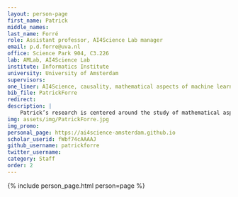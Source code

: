 ```yaml
---
layout: person-page
first_name: Patrick
middle_names: 
last_name: Forré
role: Assistant professor, AI4Science Lab manager
email: p.d.forre@uva.nl
office: Science Park 904, C3.226 
lab: AMLab, AI4Science Lab
institute: Informatics Institute
university: University of Amsterdam
supervisors: 
one_liner: AI4Science, causality, mathematical aspects of machine learning
bib_file: PatrickForre
redirect: 
description: |
    Patrick’s research is centered around the study of mathematical aspects of machine learning, like statistics, the analysis of causal and graphical models, information theory and conditional independence structures, geometric deep learning and topology, etc. Furthermore, he is enthusiastic about applications of machine learning techniques to scientific data problems and enjoys collaborating with researchers from other fields of sciences. He is currently the lab manager of the AI4Science Lab.
img: assets/img/PatrickForre.jpg
img_promo: 
personal_page: https://ai4science-amsterdam.github.io
scholar_userid: fWbf74cAAAAJ
github_username: patrickforre
twitter_username:
category: Staff
order: 2
---
```


{% include person_page.html person=page %}
